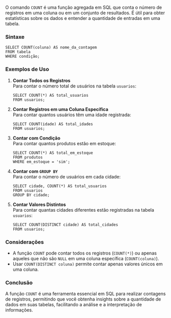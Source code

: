 O comando `COUNT` é uma função agregada em SQL que conta o número de registros em uma coluna ou em um conjunto de resultados. É útil para obter estatísticas sobre os dados e entender a quantidade de entradas em uma tabela.

### Sintaxe

```
SELECT COUNT(coluna) AS nome_da_contagem
FROM tabela
WHERE condição;
```

### Exemplos de Uso

1. **Contar Todos os Registros**  
    Para contar o número total de usuários na tabela `usuarios`:
    
    ```
    SELECT COUNT(*) AS total_usuarios
    FROM usuarios;
    ```

2. **Contar Registros em uma Coluna Específica**  
    Para contar quantos usuários têm uma idade registrada:
    
    ```
    SELECT COUNT(idade) AS total_idades
    FROM usuarios;
    ```

3. **Contar com Condição**  
    Para contar quantos produtos estão em estoque:
    
    ```
    SELECT COUNT(*) AS total_em_estoque
    FROM produtos
    WHERE em_estoque = 'sim';
    ```

4. **Contar com `GROUP BY`**  
    Para contar o número de usuários em cada cidade:
    
    ```
    SELECT cidade, COUNT(*) AS total_usuarios
    FROM usuarios
    GROUP BY cidade;
    ```

5. **Contar Valores Distintos**  
    Para contar quantas cidades diferentes estão registradas na tabela `usuarios`:
    
    ```
    SELECT COUNT(DISTINCT cidade) AS total_cidades
    FROM usuarios;
    ```

### Considerações

- A função `COUNT` pode contar todos os registros (`COUNT(*)`) ou apenas aqueles que não são `NULL` em uma coluna específica (`COUNT(coluna)`).
- Usar `COUNT(DISTINCT coluna)` permite contar apenas valores únicos em uma coluna.

### Conclusão

A função `COUNT` é uma ferramenta essencial em SQL para realizar contagens de registros, permitindo que você obtenha insights sobre a quantidade de dados em suas tabelas, facilitando a análise e a interpretação de informações.